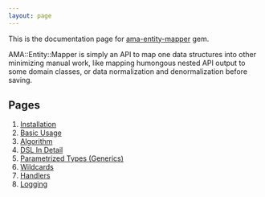 ```yaml
---
layout: page
---
```


This is the documentation page for [ama-entity-mapper][gem] gem.

AMA::Entity::Mapper is simply an API to map one data structures into 
other minimizing manual work, like mapping humongous nested API output
to some domain classes, or data normalization and denormalization
before saving.

## Pages

1. [Installation](installation)
2. [Basic Usage](basic-usage)
3. [Algorithm](algorithm)
4. [DSL In Detail](dsl)
5. [Parametrized Types (Generics)](generics)
6. [Wildcards](wildcards)
7. [Handlers](handlers)
8. [Logging](logging])

  [gem]: https://rubygems.org/gems/ama-entity-mapper
